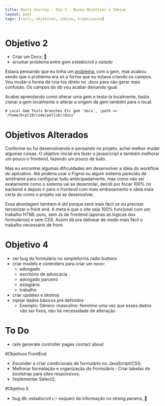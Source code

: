 ```yaml
---
title: Rails Journey - Dia 3 - Novos Objetivos e Ideias
layout: post
tags: [rails, objetivos, ideias, organizacao]
---
```

# Objetivo 2
* Criar um Docx; :metal:
* arrumar problema entre gem _estadocivil_ x _estado_

Estava pensando que eu tinha um [problema](https://github.com/ruby-docx/docx/issues/79#issuecomment-608707167), com a gem, mas acabou sendo que o problema era só a forma que eu estava criando os campos. Vou mudar a forma de cria-los direto no .docx para não gerar mais confusão. Os campos do db vou acabar deixando igual.

Acabei aprendendo como alterar uma gem e testa-la localmente, basta clonar a gem localmente e alterar a origem da gem também para o local:

`# Local Gem Tests Branches Etc gem 'docx', :path => '/home/brpl19/code/pellibr/docx'`

# Objetivos Alterados
Conforme eu fui desenvolvendo e pensando no projeto, achei melhor mudar algumas coisas. O objetivo inicial era fazer o javasccript e também melhorar um pouco o frontend, fazendo um pouco de tudo.

Mas eu encontrei algumas dificuldades em desenvolver a ideia do workflow do aplicativo. Até poderia usar o Figma ou algum sistema parecido de wireframe para configurar tudo antecipadamente, mas como não sei exatamente como o sistema vai se desenrolar, decidi por focar 100% no backend e depois ir para o frontend com mais embasamento e ideia mais certa do como o projeto vai se desenvolver.

Essa abordagem também é útil porque será mais fácil se eu precisar terceirizar o front end. A meta é que o site seja 100% funcional com um trabalho HTML puro, sem Js de frontend (apenas as lógicas dos formulários) e sem CSS. Assim dá pra delinear de modo mais fácil o trabalho necessário de front.

# Objetivo 4
* ver bug do formulário no simpleforms radio buttons
* criar models e controllers para criar um novo:
  * advogado
  * escritório de advocacia
  * advogado parceiro
  * estagiário
  * trabalho
* criar updates e destroy
* injetar dados básicos pré definidos
  * Exemplo: Gênero :masculino :feminino uma vez que esses dados vão ser fixos, não há necessidade de alteração

# To Do
* rails generate controller pages contact about


#Objetivos FrontEnd
* Esconder e criar condicionais de formulário no JavaScript/CSS;
* Melhorar formatação e organização do Formulário : Criar tabelas do bootstrap para sites responsivos;
* Implementar Select2;

#Objetivo 5
* bug db :estadocivil :point_right: esqueci da informação no strong params, :see_no_evil:
